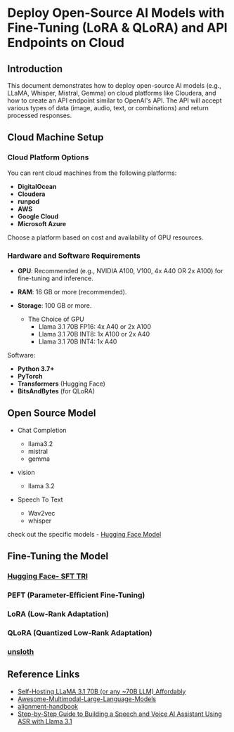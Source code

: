 # Deploy Open-Source AI Models with Fine-Tuning (LoRA & QLoRA) and API Endpoints on Cloud

## Introduction
This document demonstrates how to deploy open-source AI models (e.g., LLaMA, Whisper, Mistral, Gemma) on cloud platforms like Cloudera, and how to create an API endpoint similar to OpenAI's API. The API will accept various types of data (image, audio, text, or combinations) and return processed responses. 

## Cloud Machine Setup

### Cloud Platform Options
You can rent cloud machines from the following platforms:
- **DigitalOcean**
- **Cloudera**
- **runpod** 
- **AWS**
- **Google Cloud**
- **Microsoft Azure**

Choose a platform based on cost and availability of GPU resources.

### Hardware and Software Requirements
- **GPU**: Recommended (e.g., NVIDIA A100, V100, 4x A40 OR 2x A100) for fine-tuning and inference.
- **RAM**: 16 GB or more (recommended).
- **Storage**: 100 GB or more.

    - The Choice of GPU 
      - Llama 3.1 70B FP16: 4x A40 or 2x A100
      - Llama 3.1 70B INT8: 1x A100 or 2x A40
      - Llama 3.1 70B INT4: 1x A40

Software:
- **Python 3.7+**
- **PyTorch**
- **Transformers** (Hugging Face)
- **BitsAndBytes** (for QLoRA)

## Open Source Model
 - Chat Completion
   - llama3.2
   - mistral
   - gemma
 
 - vision
   - llama 3.2

 - Speech To Text  
   - Wav2vec
   - whisper    

check out the specific models - [Hugging Face Model](https://huggingface.co/models) 

## Fine-Tuning the Model

### [Hugging Face- SFT TRl](https://huggingface.co/docs/trl/en/sft_trainer)
### PEFT (Parameter-Efficient Fine-Tuning)
### LoRA (Low-Rank Adaptation)
### QLoRA (Quantized Low-Rank Adaptation)
### [unsloth](https://github.com/unslothai/unsloth) 


## Reference Links
- [Self-Hosting LLaMA 3.1 70B (or any ~70B LLM) Affordably](https://abhinand05.medium.com/self-hosting-llama-3-1-70b-or-any-70b-llm-affordably-2bd323d72f8d)
- [Awesome-Multimodal-Large-Language-Models](https://github.com/BradyFU/Awesome-Multimodal-Large-Language-Models)
- [alignment-handbook](https://github.com/huggingface/alignment-handbook)
- [Step-by-Step Guide to Building a Speech and Voice AI Assistant Using ASR with Llama 3.1](https://www.e2enetworks.com/blog/step-by-step-guide-to-building-a-speech-and-voice-ai-assistant-using-asr-with-llama-3-1)

